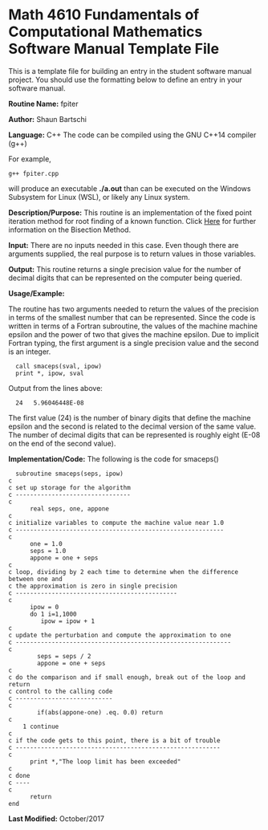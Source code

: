 # Math 4610 Fundamentals of Computational Mathematics Software Manual Template File
This is a template file for building an entry in the student software manual project. You should use the formatting below to
define an entry in your software manual.

**Routine Name:**           fpiter

**Author:** Shaun Bartschi

**Language:** C++ The code can be compiled using the GNU C++14 compiler (g++)

For example,

    g++ fpiter.cpp

will produce an executable **./a.out** than can be executed on the Windows Subsystem for Linux (WSL), or likely any Linux system.

**Description/Purpose:** This routine is an implementation of the fixed point iteration method for root finding of a known function.  Click [Here](https://en.wikipedia.org/wiki/Fixed-point_iteration) for further information on the Bisection Method.

**Input:** There are no inputs needed in this case. Even though there are arguments supplied, the real purpose is to
return values in those variables.

**Output:** This routine returns a single precision value for the number of decimal digits that can be represented on the
computer being queried.

**Usage/Example:**

The routine has two arguments needed to return the values of the precision in terms of the smallest number that can be
represented. Since the code is written in terms of a Fortran subroutine, the values of the machine machine epsilon and
the power of two that gives the machine epsilon. Due to implicit Fortran typing, the first argument is a single precision
value and the second is an integer.

      call smaceps(sval, ipow)
      print *, ipow, sval

Output from the lines above:

      24   5.96046448E-08

The first value (24) is the number of binary digits that define the machine epsilon and the second is related to the
decimal version of the same value. The number of decimal digits that can be represented is roughly eight (E-08 on the
end of the second value).

**Implementation/Code:** The following is the code for smaceps()

      subroutine smaceps(seps, ipow)
    c
    c set up storage for the algorithm
    c --------------------------------
    c
          real seps, one, appone
    c
    c initialize variables to compute the machine value near 1.0
    c ----------------------------------------------------------
    c
          one = 1.0
          seps = 1.0
          appone = one + seps
    c
    c loop, dividing by 2 each time to determine when the difference between one and
    c the approximation is zero in single precision
    c --------------------------------------------- 
    c
          ipow = 0
          do 1 i=1,1000
             ipow = ipow + 1
    c
    c update the perturbation and compute the approximation to one
    c ------------------------------------------------------------
    c
            seps = seps / 2
            appone = one + seps
    c
    c do the comparison and if small enough, break out of the loop and return
    c control to the calling code
    c ---------------------------
    c
            if(abs(appone-one) .eq. 0.0) return
    c
        1 continue
    c
    c if the code gets to this point, there is a bit of trouble
    c ---------------------------------------------------------
    c
          print *,"The loop limit has been exceeded"
    c
    c done
    c ----
    c
          return
    end

**Last Modified:** October/2017
